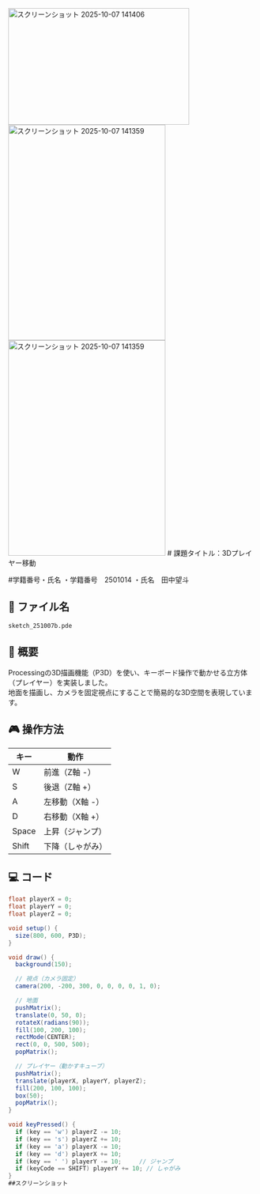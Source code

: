 <img width="366" height="236" alt="スクリーンショット 2025-10-07 141406" src="https://github.com/user-attachments/assets/b91f6703-ed3a-44cc-b500-946dd4595376" />
<img width="318" height="436" alt="スクリーンショット 2025-10-07 141359" src="https://github.com/user-attachments/assets/3ae7855c-8773-4fc3-8a3b-89d9f8ff8c91" />
<img width="318" height="436" alt="スクリーンショット 2025-10-07 141359" src="https://github.com/user-attachments/assets/69edca44-4030-4ba9-b3b4-fd96a1182bc5" />
# 課題タイトル：3Dプレイヤー移動

#学籍番号・氏名
・学籍番号　2501014
・氏名　田中望斗

## 📁 ファイル名
`sketch_251007b.pde`

## 📝 概要
Processingの3D描画機能（P3D）を使い、キーボード操作で動かせる立方体（プレイヤー）を実装しました。  
地面を描画し、カメラを固定視点にすることで簡易的な3D空間を表現しています。

## 🎮 操作方法
| キー | 動作 |
|------|------|
| W | 前進（Z軸 -） |
| S | 後退（Z軸 +） |
| A | 左移動（X軸 -） |
| D | 右移動（X軸 +） |
| Space | 上昇（ジャンプ） |
| Shift | 下降（しゃがみ） |

## 💻 コード
```java
float playerX = 0;
float playerY = 0;
float playerZ = 0;

void setup() {
  size(800, 600, P3D);
}

void draw() {
  background(150);

  // 視点（カメラ固定）
  camera(200, -200, 300, 0, 0, 0, 0, 1, 0);

  // 地面
  pushMatrix();
  translate(0, 50, 0);
  rotateX(radians(90));
  fill(100, 200, 100);
  rectMode(CENTER);
  rect(0, 0, 500, 500);
  popMatrix();

  // プレイヤー（動かすキューブ）
  pushMatrix();
  translate(playerX, playerY, playerZ);
  fill(200, 100, 100);
  box(50);
  popMatrix();
}

void keyPressed() {
  if (key == 'w') playerZ -= 10;
  if (key == 's') playerZ += 10;
  if (key == 'a') playerX -= 10;
  if (key == 'd') playerX += 10;
  if (key == ' ') playerY -= 10;     // ジャンプ
  if (keyCode == SHIFT) playerY += 10; // しゃがみ
}
##スクリーンショット

